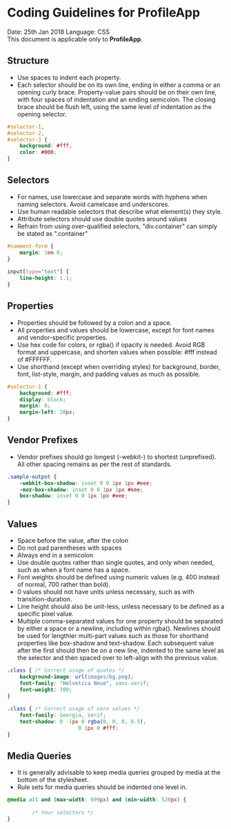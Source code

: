 # Coding Guidelines for **ProfileApp**

Date: 25th Jan 2018
Language: CSS  
This document is applicable only to **ProfileApp**.

## Structure
* Use spaces to indent each property.
* Each selector should be on its own line, ending in either a comma or an
  opening curly brace. Property-value pairs should be on their own line, with
  four spaces of indentation and an ending semicolon. The closing brace should
  be flush left, using the same level of indentation as the opening selector.
```css
#selector-1,
#selector-2,
#selector-3 {
    background: #fff;
    color: #000;
}
```

## Selectors
* For names, use lowercase and separate words with hyphens when naming
  selectors. Avoid camelcase and underscores.
* Use human readable selectors that describe what element(s) they style.
* Attribute selectors should use double quotes around values
* Refrain from using over-qualified selectors, "div.container" can simply be
  stated as ".container"
```css
#comment-form {
    margin: 1em 0;
}
 
input[type="text"] {
    line-height: 1.1;
}
```

## Properties
* Properties should be followed by a colon and a space.
* All properties and values should be lowercase, except for font names and
  vendor-specific properties.
* Use hex code for colors, or rgba() if opacity is needed. Avoid RGB format and
  uppercase, and shorten values when possible: #fff instead of #FFFFFF.
* Use shorthand (except when overriding styles) for background, border, font,
  list-style, margin, and padding values as much as possible.
```css
#selector-1 {
    background: #fff;
    display: block;
    margin: 0;
    margin-left: 20px;
}
```

## Vendor Prefixes
* Vendor prefixes should go longest (-webkit-) to shortest (unprefixed). All
  other spacing remains as per the rest of standards.
```css
.sample-output {
    -webkit-box-shadow: inset 0 0 1px 1px #eee;
    -moz-box-shadow: inset 0 0 1px 1px #eee;
    box-shadow: inset 0 0 1px 1px #eee;
}
```

## Values
* Space before the value, after the colon
* Do not pad parentheses with spaces
* Always end in a semicolon
* Use double quotes rather than single quotes, and only when needed, such as
  when a font name has a space.
* Font weights should be defined using numeric values (e.g. 400 instead of
  normal, 700 rather than bold).
* 0 values should not have units unless necessary, such as with
  transition-duration.
* Line height should also be unit-less, unless necessary to be defined as a
  specific pixel value.
* Multiple comma-separated values for one property should be separated by
  either a space or a newline, including within rgba(). Newlines should be
  used for lengthier multi-part values such as those for shorthand properties
  like box-shadow and text-shadow. Each subsequent value after the first should
  then be on a new line, indented to the same level as the selector and then
  spaced over to left-align with the previous value.
```css
.class { /* Correct usage of quotes */
    background-image: url(images/bg.png);
    font-family: "Helvetica Neue", sans-serif;
    font-weight: 700;
}
 
.class { /* Correct usage of zero values */
    font-family: Georgia, serif;
    text-shadow: 0 -1px 0 rgba(0, 0, 0, 0.5),
                       0 1px 0 #fff;
}
```

## Media Queries
* It is generally advisable to keep media queries grouped by media at the
  bottom of the stylesheet.
* Rule sets for media queries should be indented one level in.
```css
@media all and (max-width: 699px) and (min-width: 520px) {
 
        /* Your selectors */
}
```
